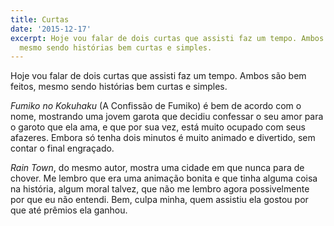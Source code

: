 ```yaml
---
title: Curtas
date: '2015-12-17'
excerpt: Hoje vou falar de dois curtas que assisti faz um tempo. Ambos são bem feitos,
  mesmo sendo histórias bem curtas e simples.
---
```




Hoje vou falar de dois curtas que assisti faz um tempo. Ambos são bem feitos, mesmo
sendo histórias bem curtas e simples.

*Fumiko no Kokuhaku* (A Confissão de Fumiko) é bem de acordo com o nome, mostrando
uma jovem garota que decidiu confessar o seu amor para o garoto que ela ama, e que
por sua vez, está muito ocupado com seus afazeres. Embora só tenha dois minutos
é muito animado e divertido, sem contar o final engraçado.

*Rain Town*, do mesmo autor, mostra uma cidade em que nunca para de chover. Me
lembro que era uma animação bonita e que tinha alguma coisa na história, algum
moral talvez, que não me lembro agora possivelmente por que eu não entendi.
Bem, culpa minha, quem assistiu ela gostou por que até prêmios ela ganhou.
